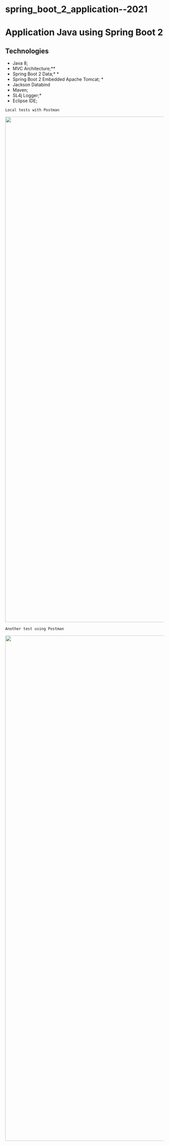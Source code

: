 # spring_boot_2_application--2021

# Application Java using Spring Boot 2      

## Technologies

* Java 8;
*  MVC Architecture;** 
* Spring Boot 2 Data;* * 
* Spring Boot 2 Embedded Apache Tomcat;	* 
* Jackson Databind
* Maven;
* SL4j Logger;* 
* Eclipse IDE;

```
Local tests with Postman
```
<p align="center">
  <img width="1600" src="https://github.com/marcosabreu39/Agenda_Spring_Angularjs_Hibernate/blob/master/src/main/webapp/extras/cadastro_usuario.gif">
</p>

```
Another test using Postman
```
<p align="center">
  <img width="1600" src="https://github.com/marcosabreu39/Agenda_Spring_Angularjs_Hibernate/blob/master/src/main/webapp/extras/cadastro_usuario.gif">
</p>

